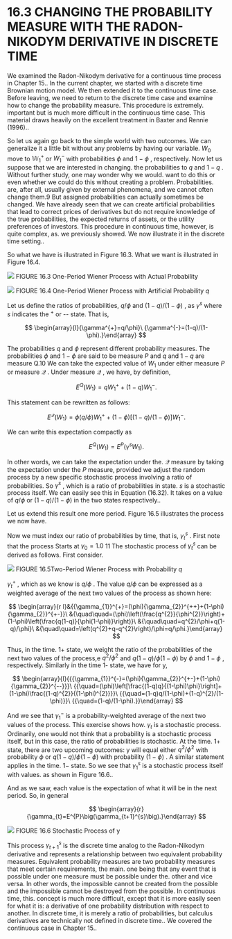 # 16.3 CHANGING THE PROBABILITY MEASURE WITH THE RADON-NIKODYM DERIVATIVE IN DISCRETE TIME

We examined the Radon-Nikodym derivative for a continuous time process in Chapter 15.. In the current chapter, we started with a discrete time Brownian motion model. We then extended it to the continuous time case. Before leaving, we need to return to the discrete time case and examine how to change the probability measure. This procedure is extremely. important but is much more difficult in the continuous time case. This material draws heavily on the excellent treatment in Baxter and Rennie (1996)..

So let us again go back to the simple world with two outcomes. We can generalize it a little bit without any problems by having our variable. $W_{0}$ move to $\mathbb{W}_{1}^{+}$ or $W_{1}^{-}$ with probabilities $\phi$ and $1-\phi$ , respectively. Now let us suppose that we are interested in changing. the probabilities to $q$ and $1-q$ . Without further study, one may wonder why we would. want to do this or even whether we could do this without creating a problem. Probabilities. are, after all, usually given by external phenomena, and we cannot often change them.9 But assigned probabilities can actually sometimes be changed. We have already seen that we can create artificial probabilities that lead to correct prices of derivatives but do not require knowledge of the true probabilities, the expected returns of assets, or the utility preferences of investors. This procedure in continuous time, however, is quite complex, as. we previously showed. We now illustrate it in the discrete time setting..

So what we have is illustrated in Figure 16.3.
What we want is illustrated in Figure 16.4.

![](images/8aee52d8f8c9913b3bd8029000c4089edcbd3e03e394b7f85dc106785fd77838.jpg)
FIGURE 16.3 One-Period Wiener Process with Actual Probability

![](images/fd8598320774447bc150c9a97699cbf4fbc112b75b28f8e0896a979196e6ae31.jpg)
FIGURE 16.4 One-Period Wiener Process with Artificial Probability $q$

Let us define the ratios of probabilities, $q/\phi$ and $(1-q)/(1-\phi)$ , as $\gamma^{s}$ where $s$ indicates the $^+$ or -- state. That is,

$$
\begin{array}{l}{\gamma^{+}=q/\phi}\ {\gamma^{-}=(1-q)/(1-\phi).}\end{array}
$$

The probabilities $q$ and $\phi$ represent different probability measures. The probabilities $\phi$ and $1-\phi$ are said to be measure $P$ and $q$ and $1-q$ are measure Q.10 We can take the expected value of $W_{1}$ under either measure $P$ or measure $\mathcal{Q}$ . Under measure $\mathcal{Q}$ , we have, by definition,

$$
E^{Q}\big(W_{1}\big)=q W_{1}^{+}+(1-q)W_{1}^{-}.
$$

This statement can be rewritten as follows:

$$
E^{\mathcal{Q}}\big(W_{1}\big)=\phi(q/\phi)W_{1}^{+}+(1-\phi)\left[(1-q)/(1-\phi)\right]W_{1}^{-}.
$$

We can write this expectation compactly as

$$
E^{Q}\big(W_{1}\big)=E^{P}\big(\gamma^{s}W_{1}\big).
$$

In other words, we can take the expectation under the. $\mathcal{Q}$ measure by taking the expectation under the $P$ measure, provided we adjust the random process by a new specific stochastic process involving a ratio of probabilities. So $\gamma^{s}$ , which is a ratio of probabilities in state. $s$ is a stochastic process itself. We can easily see this in Equation (16.32). It takes on a value of $q/\phi$ or $(1-q)/(1-\phi)$ in the two states respectively..

Let us extend this result one more period. Figure 16.5 illustrates the process we now have.

Now we must index our ratio of probabilities by time, that is, $\gamma_{t}^{s}$ . First note that the process Starts at $\gamma_{0}=1.0$ 11 The stochastic process of $\gamma_{t}^{s}$ can be derived as follows. First consider.

![](images/dc3078e47410e0644b2d85e1beaac384fe0eea02c09500eb772fc34550fc5b15.jpg)
FIGURE 16.5Two-Period Wiener Process with Probability $q$

$\gamma_{t}^{+}$ , which as we know is $q/\phi$ . The value $q/\phi$ can be expressed as a weighted average of the next two values of the process as shown here:

$$
\begin{array}{r l}&{{\gamma_{1}}^{+}=(\phi){\gamma_{2}}^{++}+(1-\phi){\gamma_{2}}^{+-}}\ &{\quad\quad=(\phi)\left(\frac{q^{2}}{\phi^{2}}\right)+(1-\phi)\left(\frac{q(1-q)}{\phi(1-\phi)}\right)}\ &{\quad\quad=q^{2}/\phi+q(1-q)/\phi}\ &{\quad\quad=\left(q^{2}+q-q^{2}\right)/\phi=q/\phi.}\end{array}
$$

Thus, in the time. $1+$ state, we weight the ratio of the probabilities of the next two values of the process,e $q^{2}/\phi^{2}$ and $q(1-q)/\phi(1-\phi)$ by $\phi$ and $1-\phi$ , respectively. Similarly in the time 1- state, we have for y,

$$
\begin{array}{l}{{{\gamma_{1}}^{-}=(\phi){\gamma_{2}}^{+-}+(1-\phi){\gamma_{2}}^{--}}}\ {{\quad=(\phi)\left[\frac{(1-q)q}{(1-\phi)\phi}\right]+(1-\phi)\frac{(1-q)^{2}}{(1-\phi)^{2}}}}\ {{\quad=(1-q)q/(1-\phi)+(1-q)^{2}/(1-\phi)}}\ {{\quad=(1-q)/(1-\phi).}}\end{array}
$$

And we see that $\gamma_{1}^{-}$ is a probability-weighted average of the next two values of the process. This exercise shows how. $\gamma_{t}$ is a stochastic process. Ordinarily, one would not think that a probability is a stochastic process itself, but in this case, the ratio of probabilities is stochastic. At the time. $1+$ state, there are two upcoming outcomes: y will equal either $q^{2}/\phi^{2}$ with probability $\phi$ or $q(1-q)/\phi(1-\phi)$ with probability $(1-\phi)$ . A similar statement applies in the time. $1-$ state. So we see that $\gamma_{1}^{s}$ is a stochastic process itself with values. as shown in Figure 16.6..

And as we saw, each value is the expectation of what it will be in the next period. So, in general

$$
\begin{array}{r}{\gamma_{t}=E^{P}\big(\gamma_{t+1}^{s}\big).}\end{array}
$$

![](images/d242627da150f7df73c24610199f073f576ae00b801ff199e61e4c8457bc4fc9.jpg)
FIGURE 16.6 Stochastic Process of y

This process $\gamma_{t+1}^{s}$ is the discrete time analog to the Radon-Nikodym derivative and represents a relationship between two equivalent probability measures. Equivalent probability measures are two probability measures that meet certain requirements, the main. one being that any event that is possible under one measure must be possible under the. other and vice versa. In other words, the impossible cannot be created from the possible and the impossible cannot be destroyed from the possible. In continuous time, this. concept is much more difficult, except that it is more easily seen for what it is: a derivative of one probability distribution with respect to another. In discrete time, it is merely a ratio of probabilities, but calculus derivatives are technically not defined in discrete time.. We covered the continuous case in Chapter 15..
